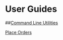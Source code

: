 # User Guides

##[Command Line Utilities](Docs/UserGuides/CommandLineUtilities)

[Place Orders](Docs/UserGuides/CommandLineUtilities/PlaceOrders)

